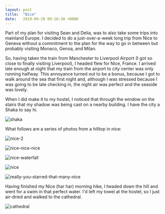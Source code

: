 ```yaml
---
layout: post
title:  "Nice"
date:   2019-09-20 09:26:38 +0000
---
```


Part of my plan for visiting Sean and Delia, was to also take some trips into
mainland Europe. I decided to do a just-over-a-week long trip from Nice to Geneva
without a commitment to the plan for the way to go in between but probably visiting
Monaco, Genoa, and Milan.

So, having taken the train from Manchester to Liverpool Airport (I got so close to
finally visiting Liverpool), I headed flew for Nice, France. I arrived late enough
at night that my train from the airport to city center was only running halfway.
This annoyance turned out to be a bonus, because I got to walk around the sea that first
night and, although I was stressed because I was going to be late checking in, the night
air was perfect and the seaside was lovely.

When I did make it to my hostel, I noticed that through the window on the stairs that
my shadow was being cast on a nearby building. I have the city a Shaka to say hi.

![shaka]({{site.baseurl}}/assets/shaka.jpg)

What follows are a series of photos from a hilltop in nice:

![nice-2]({{site.baseurl}}/assets/nice-2.jpg)

![nice-nice-nice]({{site.baseurl}}/assets/nice-nice-nice.jpg)

![nice-waterfall]({{site.baseurl}}/assets/nice-waterfall.jpg)

![nice]({{site.baseurl}}/assets/nice.jpg)

![really-you-starred-that-many-nice]({{site.baseurl}}/assets/really-you-starred-that-many-nice.jpg)

Having finished my Nice (har har) morning hike, I headed down the hill and went for a swim
in that perfect water. I'd left my towel at the hostel, so I just air-dried and walked to
the cathedral.

![cathedral]({{site.baseurl}}/assets/cathedral.jpg)
